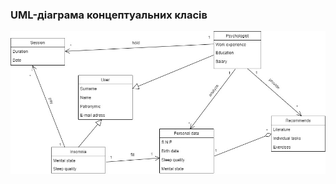 ### UML-діаграма концептуальних класів
![](https://github.com/oleksandrblazhko/ai204-pargalova/blob/laboratory-work-5/2-SoftwareDesign/2.1-UMLConceptClasses/UML-ConceptClasses.jpg)
